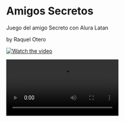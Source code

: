 <!DOCTYPE>
<h1>Amigos Secretos</h1>

Juego del amigo Secreto con Alura Latan 

by Raquel Otero

[![Watch the video](https://i.imgur.com/vKb2F1B.png)](https://youtu.be/vt5fpE0bzSY)

<video src="https://github.com/raquelotero77/amigosSecretos/blob/main/Amigo%20Secreto%20-%20Google%20Chrome%202025-03-04%2020-52-17.mp4" controls></video>
